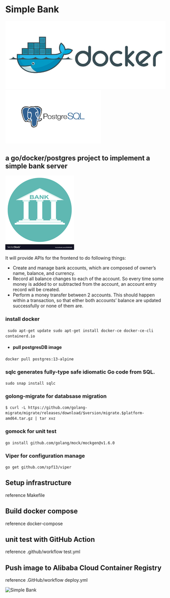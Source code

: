 # Simple Bank
![img_1.png](img_1.png)
![img_2.png](img_2.png)
## a go/docker/postgres project to implement a simple bank server
![img.png](img.png)

It will provide APIs for the frontend to do following things:
* Create and manage bank accounts, which are composed of owner’s name, balance, and currency.
* Record all balance changes to each of the account. So every time some money is added to or subtracted from the account, an account entry record will be created.
* Perform a money transfer between 2 accounts. This should happen within a transaction, so that either both accounts’ balance are updated successfully or none of them are.

### install docker
` sudo apt-get update
sudo apt-get install docker-ce docker-ce-cli containerd.io`

* #### pull postgresDB image
`docker pull postgres:13-alpine`

### sqlc generates fully-type safe idiomatic Go code from SQL.
`sudo snap install sqlc`

### golong-migrate for databsase migration

`$ curl -L https://github.com/golang-migrate/migrate/releases/download/$version/migrate.$platform-amd64.tar.gz | tar xvz
`
### gomock for unit test
`go install github.com/golang/mock/mockgen@v1.6.0`

### Viper for configuration manage
`go get github.com/spf13/viper`

## Setup infrastructure
reference Makefile

## Build docker compose
reference docker-compose

## unit test with GitHub Action
reference .github/workflow test.yml

## Push image to Alibaba Cloud Container Registry
reference .GitHub/workflow deploy.yml

![Simple Bank](https://user-images.githubusercontent.com/65992658/148645581-0d0ee58e-179b-4f20-aa27-b2e8cfefb26d.png)

